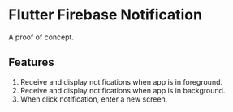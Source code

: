 # Flutter Firebase Notification

A proof of concept.

## Features

1. Receive and display notifications when app is in foreground.
2. Receive and display notifications when app is in background.
3. When click notification, enter a new screen.
